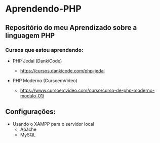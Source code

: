 # Aprendendo-PHP

## Repositório do meu Aprendizado sobre a linguagem PHP

### Cursos que estou aprendendo:


* PHP Jedai (DankiCode)
  - https://cursos.dankicode.com/php-jedai


* PHP Moderno (CursoemVideo)
  - https://www.cursoemvideo.com/curso/curso-de-php-moderno-modulo-01/
 

## Configurações:

* Usando o XAMPP para o servidor local
  - Apache
  - MySQL 
